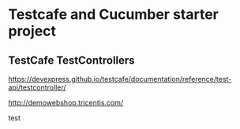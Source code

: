 # Testcafe and Cucumber starter project

## TestCafe TestControllers
https://devexpress.github.io/testcafe/documentation/reference/test-api/testcontroller/

http://demowebshop.tricentis.com/

test